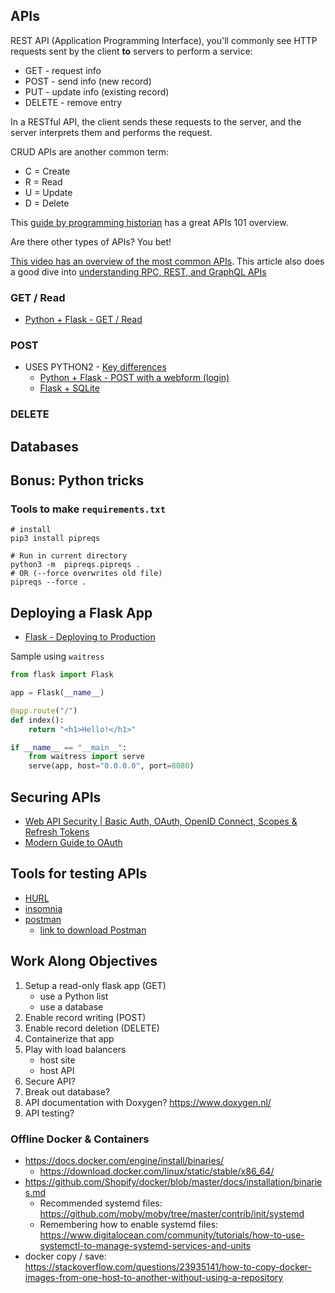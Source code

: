 ## APIs

REST API (Application Programming Interface), you'll commonly see HTTP requests sent by the client **to** servers to perform a service:
- GET - request info
- POST - send info (new record)
- PUT - update info (existing record)
- DELETE - remove entry

In a RESTful API, the client sends these requests to the server, and the server interprets them and performs the request.

CRUD APIs are another common term:
- C = Create
- R = Read
- U = Update
- D = Delete

This [guide by programming historian](https://programminghistorian.org/en/lessons/creating-apis-with-python-and-flask) has a great APIs 101 overview.

Are there other types of APIs?  You bet!

[This video has an overview of the most common APIs](https://www.youtube.com/watch?v=hkXzsB8D_mo&ab_channel=AmbientCoder).  This article also does a good dive into [understanding RPC, REST, and GraphQL APIs](https://apisyouwonthate.com/blog/understanding-rpc-rest-and-graphql/)

### GET / Read

- [Python + Flask - GET / Read](https://programminghistorian.org/en/lessons/creating-apis-with-python-and-flask)

### POST

- USES PYTHON2 - [Key differences](https://sebastianraschka.com/Articles/2014_python_2_3_key_diff.html)
    - [Python + Flask - POST with a webform (login)](https://pythonbasics.org/flask-http-methods/)
    - [Flask + SQLite](https://pythonbasics.org/flask-sqlite/)

### DELETE

## Databases

## Bonus: Python tricks

### Tools to make `requirements.txt`

```
# install
pip3 install pipreqs

# Run in current directory
python3 -m  pipreqs.pipreqs .
# OR (--force overwrites old file)
pipreqs --force .
```

## Deploying a Flask App

- [Flask - Deploying to Production](https://flask.palletsprojects.com/en/2.2.x/deploying/)

Sample using `waitress`
```py
from flask import Flask

app = Flask(__name__)

@app.route("/")
def index():
    return "<h1>Hello!</h1>"

if __name__ == "__main__":
    from waitress import serve
    serve(app, host="0.0.0.0", port=8080)
```

## Securing APIs

- [Web API Security | Basic Auth, OAuth, OpenID Connect, Scopes & Refresh Tokens](https://www.youtube.com/watch?v=x6jUDfpESmA&ab_channel=AmbientCoder)
- [Modern Guide to OAuth](https://fusionauth.io/learn/expert-advice/oauth/modern-guide-to-oauth)

## Tools for testing APIs

- [HURL](https://github.com/Orange-OpenSource/hurl)
- [insomnia](https://docs.insomnia.rest/insomnia/send-your-first-request)
- [postman](https://www.postman.com/)
    - [link to download Postman](https://www.postman.com/downloads/)

## Work Along Objectives

1. Setup a read-only flask app (GET)
    - use a Python list
    - use a database
2. Enable record writing (POST)
3. Enable record deletion (DELETE)
4. Containerize that app
5. Play with load balancers
    - host site
    - host API
6. Secure API?
7. Break out database?
8. API documentation with Doxygen? https://www.doxygen.nl/
9. API testing?

### Offline Docker & Containers

- https://docs.docker.com/engine/install/binaries/
    - https://download.docker.com/linux/static/stable/x86_64/
- https://github.com/Shopify/docker/blob/master/docs/installation/binaries.md
    - Recommended systemd files: https://github.com/moby/moby/tree/master/contrib/init/systemd
    - Remembering how to enable systemd files: https://www.digitalocean.com/community/tutorials/how-to-use-systemctl-to-manage-systemd-services-and-units
- docker copy / save: https://stackoverflow.com/questions/23935141/how-to-copy-docker-images-from-one-host-to-another-without-using-a-repository
